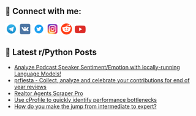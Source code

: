 ## 🔎 Connect with me:
[<img src="https://github.com/bullbesh/bullbesh/blob/main/images/Telegram.png" width="32" height="32" />](https://t.me/bullbesh)
[<img src="https://github.com/bullbesh/bullbesh/blob/main/images/VK.png" width="32" height="32" />](https://vk.com/bullbesh)
[<img src="https://github.com/bullbesh/bullbesh/blob/main/images/Twitter.png" width="32" height="32" />](https://twitter.com/bullbesh1)
[<img src="https://github.com/bullbesh/bullbesh/blob/main/images/Instagram.png" width="32" height="32" />](https://www.instagram.com/bullbesh)
[<img src="https://github.com/bullbesh/bullbesh/blob/main/images/Reddit.png" width="32" height="32" />](https://www.reddit.com/user/bullbesh)
[<img src="https://github.com/bullbesh/bullbesh/blob/main/images/YouTube.png" width="32" height="32" />](https://www.youtube.com/channel/UCtfjRs6uzgq5mfm8S06WTcg)

## 📕 Latest r/Python Posts
<!-- BLOG-POST-LIST:START -->
- [Analyze Podcast Speaker Sentiment/Emotion with locally-running Language Models!](https://www.reddit.com/r/Python/comments/13tz4c3/analyze_podcast_speaker_sentimentemotion_with/)
- [prfiesta - Collect, analyze and celebrate your contributions for end of year reviews](https://www.reddit.com/r/Python/comments/13tyxlx/prfiesta_collect_analyze_and_celebrate_your/)
- [Realtor Agents Scraper Pro](https://www.reddit.com/r/Python/comments/13txkaj/realtor_agents_scraper_pro/)
- [Use cProfile to quickly identify performance bottlenecks](https://www.reddit.com/r/Python/comments/13tw4xn/use_cprofile_to_quickly_identify_performance/)
- [How do you make the jump from intermediate to expert?](https://www.reddit.com/r/Python/comments/13tvobx/how_do_you_make_the_jump_from_intermediate_to/)
<!-- BLOG-POST-LIST:END -->
